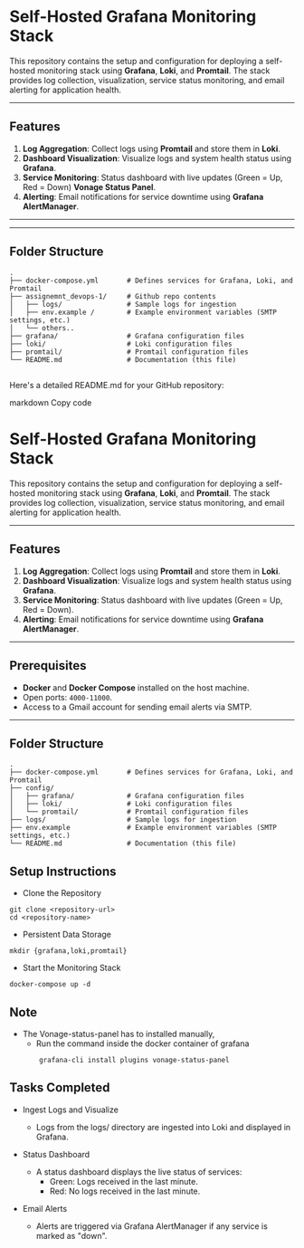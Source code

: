 # Self-Hosted Grafana Monitoring Stack

This repository contains the setup and configuration for deploying a self-hosted monitoring stack using **Grafana**, **Loki**, and **Promtail**. The stack provides log collection, visualization, service status monitoring, and email alerting for application health.

---

## Features
1. **Log Aggregation**: Collect logs using **Promtail** and store them in **Loki**.
2. **Dashboard Visualization**: Visualize logs and system health status using **Grafana**.
3. **Service Monitoring**: Status dashboard with live updates (Green = Up, Red = Down) **Vonage Status Panel**.
4. **Alerting**: Email notifications for service downtime using **Grafana AlertManager**.

---

---

## Folder Structure
```plaintext
.
├── docker-compose.yml       # Defines services for Grafana, Loki, and Promtail
├── assignemnt_devops-1/     # Github repo contents
│   ├── logs/                # Sample logs for ingestion 
│   ├── env.example /        # Example environment variables (SMTP settings, etc.)   
│   └── others..                               
├── grafana/                 # Grafana configuration files
├── loki/                    # Loki configuration files
├── promtail/                # Promtail configuration files
└── README.md                # Documentation (this file)
```

## 
Here's a detailed README.md for your GitHub repository:

markdown
Copy code
# Self-Hosted Grafana Monitoring Stack

This repository contains the setup and configuration for deploying a self-hosted monitoring stack using **Grafana**, **Loki**, and **Promtail**. The stack provides log collection, visualization, service status monitoring, and email alerting for application health.

---

## Features
1. **Log Aggregation**: Collect logs using **Promtail** and store them in **Loki**.
2. **Dashboard Visualization**: Visualize logs and system health status using **Grafana**.
3. **Service Monitoring**: Status dashboard with live updates (Green = Up, Red = Down).
4. **Alerting**: Email notifications for service downtime using **Grafana AlertManager**.

---

## Prerequisites
- **Docker** and **Docker Compose** installed on the host machine.
- Open ports: `4000-11000`.
- Access to a Gmail account for sending email alerts via SMTP.

---

## Folder Structure
```plaintext
.
├── docker-compose.yml       # Defines services for Grafana, Loki, and Promtail
├── config/
│   ├── grafana/             # Grafana configuration files
│   ├── loki/                # Loki configuration files
│   └── promtail/            # Promtail configuration files
├── logs/                    # Sample logs for ingestion
├── env.example              # Example environment variables (SMTP settings, etc.)
└── README.md                # Documentation (this file)
```

## Setup Instructions

- Clone the Repository

```env
git clone <repository-url>
cd <repository-name>
```

- Persistent Data Storage

```env
mkdir {grafana,loki,promtail}
```

- Start the Monitoring Stack

```env
docker-compose up -d
```

## Note 

- The Vonage-status-panel has to installed manually,
    - Run the command inside the docker container of grafana
    ```env
        grafana-cli install plugins vonage-status-panel
    ```


## Tasks Completed

- Ingest Logs and Visualize
    - Logs from the logs/ directory are ingested into Loki and displayed in Grafana.
    
- Status Dashboard
    - A status dashboard displays the live status of services:
        - Green: Logs received in the last minute.
        - Red: No logs received in the last minute.
        
- Email Alerts
    - Alerts are triggered via Grafana AlertManager if any service is marked as "down".